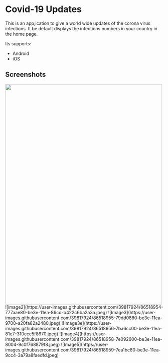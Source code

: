 # Covid-19 Updates
This is an app;ication to give a world wide updates of the corona virus infections.
It be default displays the infections numbers in your country in the home page.

Its supports:
* Android
* iOS

## Screenshots
<img src="https://user-images.githubusercontent.com/39817924/86518950-721d6400-be3e-11ea-958c-4a62905665f7.png" width="500" height="700">
![image2](https://user-images.githubusercontent.com/39817924/86518954-777aae80-be3e-11ea-86cd-b422c6ba2a3a.jpeg)
![Image3](https://user-images.githubusercontent.com/39817924/86518955-79dd0880-be3e-11ea-9700-a20fa82a2480.jpeg)
![Image3e](https://user-images.githubusercontent.com/39817924/86518956-7ba6cc00-be3e-11ea-81e7-310ccc5f8670.jpeg)
![Image4](https://user-images.githubusercontent.com/39817924/86518958-7e092600-be3e-11ea-8004-9c0f768879f8.jpeg)
![Image5](https://user-images.githubusercontent.com/39817924/86518959-7ea1bc80-be3e-11ea-9cc4-3a79a8faedfd.jpeg)
